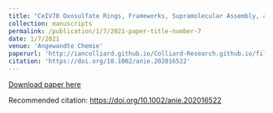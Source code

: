 ```yaml
---
title: "CeIV70 Oxosulfate Rings, Frameworks, Supramolecular Assembly, and Redox Activity"
collection: manuscripts
permalink: /publication/1/7/2021-paper-title-number-7
date: 1/7/2021
venue: 'Angewandte Chemie'
paperurl: 'http://iancolliard.github.io/Colliard-Research.github.io/files/paper7.pdf'
citation: 'https://doi.org/10.1002/anie.202016522'
---
```


<a href='http://iancolliard.github.io/Colliard-Research.github.io/files/paper7.pdf'>Download paper here</a>

Recommended citation: https://doi.org/10.1002/anie.202016522